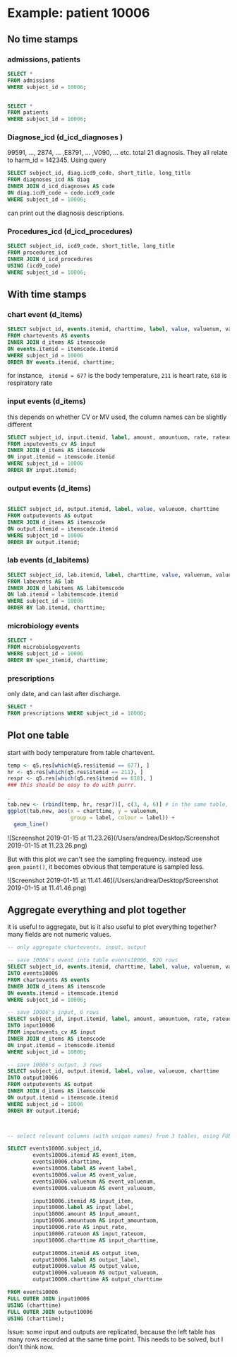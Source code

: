 # Example: patient 10006

## No time stamps 

### admissions, patients 

```sql
SELECT *
FROM admissions
WHERE subject_id = 10006;


SELECT *
FROM patients
WHERE subject_id = 10006;

```





### Diagnose_icd (d_icd_diagnoses )

99591, ..., 2874, ... ,E8791, ... ,V090, ... etc. total 21 diagnosis. They all relate to harm_id = 142345. Using query 

```sql
SELECT subject_id, diag.icd9_code, short_title, long_title
FROM diagnoses_icd AS diag
INNER JOIN d_icd_diagnoses AS code
ON diag.icd9_code = code.icd9_code
WHERE subject_id = 10006;
```

can print out the diagnosis descriptions. 



### Procedures_icd (d_icd_procedures)

```sql
SELECT subject_id, icd9_code, short_title, long_title
FROM procedures_icd
INNER JOIN d_icd_procedures
USING (icd9_code)
WHERE subject_id = 10006;

```







## With time stamps

### chart event (d_items)

```sql
SELECT subject_id, events.itemid, charttime, label, value, valuenum, valueuom
FROM chartevents AS events
INNER JOIN d_items AS itemscode
ON events.itemid = itemscode.itemid
WHERE subject_id = 10006
ORDER BY events.itemid, charttime;

```

for instance, ` itemid = 677` is the body temperature, `211` is heart rate, `618` is respiratory rate 

### input events (d_items)

this depends on whether CV or MV used, the column names can be slightly different 

```sql
SELECT subject_id, input.itemid, label, amount, amountuom, rate, rateuom, charttime
FROM inputevents_cv AS input
INNER JOIN d_items AS itemscode
ON input.itemid = itemscode.itemid
WHERE subject_id = 10006
ORDER BY input.itemid;

```



### output events (d_items)

```sql

SELECT subject_id, output.itemid, label, value, valueuom, charttime
FROM outputevents AS output
INNER JOIN d_items AS itemscode
ON output.itemid = itemscode.itemid
WHERE subject_id = 10006
ORDER BY output.itemid;

```

### lab events (d_labitems)

```sql
SELECT subject_id, lab.itemid, label, charttime, value, valuenum, valueuom, flag
FROM labevents AS lab
INNER JOIN d_labitems AS labitemscode
ON lab.itemid = labitemscode.itemid
WHERE subject_id = 10006
ORDER BY lab.itemid, charttime;

```

### microbiology events 

```sql
SELECT *
FROM microbiologyevents
WHERE subject_id = 10006
ORDER BY spec_itemid, charttime;

```



### prescriptions

only date, and can last after discharge. 

```sql
SELECT *
FROM prescriptions WHERE subject_id = 10006;
```



## Plot one table

start with body temperature from table chartevent. 

```R
temp <- q5.res[which(q5.res$itemid == 677), ]
hr <- q5.res[which(q5.res$itemid == 211), ]
respr <- q5.res[which(q5.res$itemid == 618), ]
### this should be easy to do with purrr.

. 
tab.new <- (rbind(temp, hr, respr))[, c(3, 4, 6)] # in the same table, with 3 columns
ggplot(tab.new, aes(x = charttime, y = valuenum, 
                    group = label, colour = label)) + 
  geom_line()

```





![Screenshot 2019-01-15 at 11.23.26](/Users/andrea/Desktop/Screenshot 2019-01-15 at 11.23.26.png)

But with this plot we can't see the sampling frequency. instead use `geom_point()`, it becomes obvious that temperature is sampled less. 

![Screenshot 2019-01-15 at 11.41.46](/Users/andrea/Desktop/Screenshot 2019-01-15 at 11.41.46.png)

## Aggregate everything and plot together 

it is useful to aggregate, but is it also useful to plot everything together? many fields are not numeric values. 

```sql
-- only aggregate chartevents, input, output 

-- save 10006's event into table events10006, 920 rows
SELECT subject_id, events.itemid, charttime, label, value, valuenum, valueuom
INTO events10006
FROM chartevents AS events
INNER JOIN d_items AS itemscode
ON events.itemid = itemscode.itemid
WHERE subject_id = 10006;

-- save 10006's input, 6 rows
SELECT subject_id, input.itemid, label, amount, amountuom, rate, rateuom, charttime
INTO input10006
FROM inputevents_cv AS input
INNER JOIN d_items AS itemscode
ON input.itemid = itemscode.itemid
WHERE subject_id = 10006;

-- save 10006's output, 3 rows
SELECT subject_id, output.itemid, label, value, valueuom, charttime
INTO output10006
FROM outputevents AS output
INNER JOIN d_items AS itemscode
ON output.itemid = itemscode.itemid
WHERE subject_id = 10006
ORDER BY output.itemid;



-- select relevant columns (with unique names) from 3 tables, using FULL OUTER JOIN. match time 

SELECT events10006.subject_id, 
        events10006.itemid AS event_item, 
        events10006.charttime, 
        events10006.label AS event_label, 
        events10006.value AS event_value, 
        events10006.valuenum AS event_valuenum, 
        events10006.valueuom AS event_valueuom, 

        input10006.itemid AS input_item, 
        input10006.label AS input_label, 
        input10006.amount AS input_amount, 
        input10006.amountuom AS input_amountuom, 
        input10006.rate AS input_rate, 
        input10006.rateuom AS input_rateuom, 
        input10006.charttime AS input_charttime, 

        output10006.itemid AS output_item, 
        output10006.label AS output_label, 
        output10006.value AS output_value, 
        output10006.valueuom AS output_valueuom, 
        output10006.charttime AS output_charttime 

FROM events10006
FULL OUTER JOIN input10006  
USING (charttime)
FULL OUTER JOIN output10006
USING (charttime);

```

Issue: some input and outputs are replicated, because the left table has many rows recorded at the same time point. This needs to be solved, but I don't think now. 